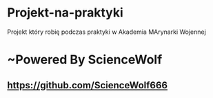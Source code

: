 # Projekt-na-praktyki
Projekt który robię podczas praktyki w Akademia MArynarki Wojennej 

# ~Powered By ScienceWolf 
## https://github.com/ScienceWolf666
